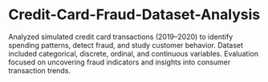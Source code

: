 # Credit-Card-Fraud-Dataset-Analysis
Analyzed simulated credit card transactions (2019–2020) to identify spending patterns, detect fraud, and study customer behavior. Dataset included categorical, discrete, ordinal, and continuous variables. Evaluation focused on uncovering fraud indicators and insights into consumer transaction trends.
